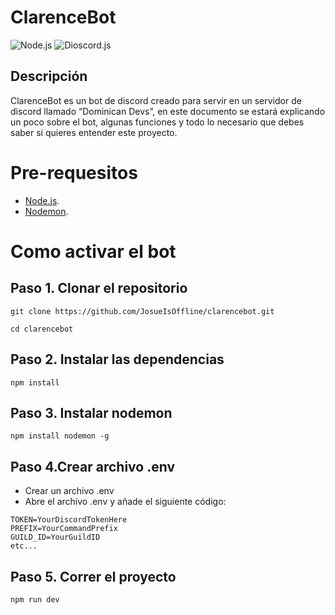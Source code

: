  # ClarenceBot

![Node.js](https://img.shields.io/badge/Node.js-v21.2.0-green.svg)
![Dioscord.js](https://img.shields.io/badge/Discord.js-v14.8.0-blue.svg)


## Descripción 

ClarenceBot es un bot de discord creado para servir en un servidor de discord llamado “Dominican Devs”, en este documento se estará explicando un poco sobre el bot, algunas funciones y todo lo necesario que debes saber si quieres entender este proyecto.

# Pre-requesitos

- [Node.js](https://nodejs.org/en).
- [Nodemon](https://www.npmjs.com/package/nodemon).


# Como activar el bot

## Paso 1. Clonar el repositorio

```
git clone https://github.com/JosueIsOffline/clarencebot.git

cd clarencebot
```

## Paso 2. Instalar las dependencias

```
npm install
```

## Paso 3. Instalar nodemon

```
npm install nodemon -g
```

## Paso 4.Crear archivo .env

- Crear un archivo .env
- Abre el archivo .env y añade el siguiente código:

```
TOKEN=YourDiscordTokenHere
PREFIX=YourCommandPrefix
GUILD_ID=YourGuildID
etc...
```
 
## Paso 5. Correr el proyecto

```
npm run dev
```
